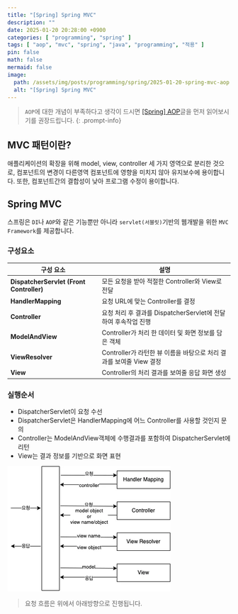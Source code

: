 ```yaml
---
title: "[Spring] Spring MVC"
description: ""
date: 2025-01-20 20:28:00 +0900
categories: [ "programming", "spring" ]
tags: [ "aop", "mvc", "spring", "java", "programming", "적용" ]
pin: false
math: false
mermaid: false
image:
  path: /assets/img/posts/programming/spring/2025-01-20-spring-mvc-aop
  alt: "[Spring] Spring MVC"
---
```


> `AOP`에 대한 개념이 부족하다고 생각이 드시면 [[Spring] AOP](/posts/spring-aop)글을 먼저 읽어보시기를 권장드립니다.
> {: .prompt-info}

## MVC 패턴이란?

애플리케이션의 확장을 위해 model, view, controller 세 가지 영역으로 분리한 것으로,
컴포넌트의 변경이 다른영역 컴포넌트에 영향을 미치지 않아 유지보수에 용이합니다.
또한, 컴포넌트간의 결합성이 낮아 프로그램 수정이 용이합니다.

## Spring MVC

스프링은 `DI`나 `AOP`와 같은 기능뿐만 아니라 `servlet(서블릿)`기반의 웹개발을 위한 `MVC Framework`를 제공합니다.

### 구성요소

| 구성 요소                                    | 설명                                            |
|------------------------------------------|-----------------------------------------------|
| **DispatcherServlet (Front Controller)** | 모든 요청을 받아 적절한 Controller와 View로 전달            |
| **HandlerMapping**                       | 요청 URL에 맞는 Controller를 결정                     |
| **Controller**                           | 요청 처리 후 결과를 DispatcherServlet에 전달하여 후속작업 진행   |
| **ModelAndView**                         | Controller가 처리 한 데이터 및 화면 정보를 담은 객체           |
| **ViewResolver**                         | Controller가 라턴한 뷰 이름을 바탕으로 처리 결과를 보여줄 View 결정 |
| **View**                                 | Controller의 처리 결과를 보여줄 응답 화면 생성               |

### 실행순서

* DispatcherServlet이 요청 수선
* DispatcherServlet은 HandlerMapping에 어느 Controller를 사용할 것인지 문의
* Controller는 ModelAndView객체에 수행결과를 포함하여 DispatcherServlet에 리턴
* View는 결과 정보를 기반으로 화면 표현

![_spring-mvc-architecture](/assets/img/posts/programming/spring/2025-01-20-spring-mvc-aop/_spring-mvc-architecture.webp)

> 요청 흐름은 위에서 아래방향으로 진행됩니다.
